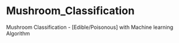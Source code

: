 # Mushroom_Classification
Mushroom Classification - [Edible/Poisonous] with Machine learning Algorithm
